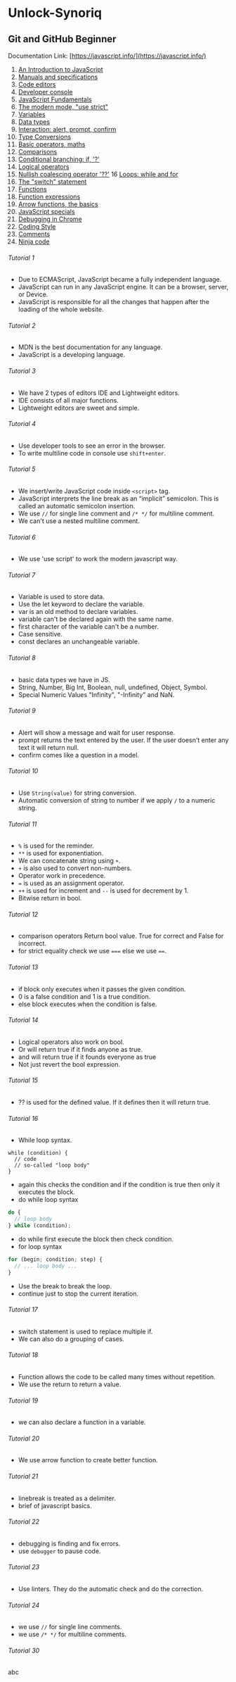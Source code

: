 # Unlock-Synoriq

## Git and GitHub Beginner
Documentation Link: [https://javascript.info/](https://javascript.info/)

1. [An Introduction to JavaScript](#tutorial-1)
2. [Manuals and specifications](#tutorial-2)
3. [Code editors](#tutorial-3)
4. [Developer console](#tutorial-4)
5. [JavaScript Fundamentals](#tutorial-5)
6. [The modern mode, "use strict"](#tutorial-6)
7. [Variables](#tutorial-7)
8. [Data types](#tutorial-8)
9. [Interaction: alert, prompt, confirm](#tutorial-9)
10. [Type Conversions](#tutorial-10)
11. [Basic operators, maths](#tutorial-11)
12. [Comparisons](#tutorial-12)
13. [Conditional branching: if, '?'](#tutorial-13)
14. [Logical operators](#tutorial-14)
15. [Nullish coalescing operator '??'](#tutorial-15)
16 [Loops: while and for](#tutorial-16)
17. [The "switch" statement](#tutorial-17)
18. [Functions](#tutorial-18)
19. [Function expressions](#tutorial-19)
20. [Arrow functions, the basics](#tutorial-20)
21. [JavaScript specials](#tutorial-21)
22. [Debugging in Chrome](#tutorial-22)
23. [Coding Style](#tutorial-23)
24. [Comments](#tutorial-24)
25. [Ninja code](#tutorial-25)
###### Tutorial 1
* Due to ECMAScript, JavaScript became a fully independent language.
* JavaScript can run in any JavaScript engine. It can be a browser, server, or Device.
* JavaScript is responsible for all the changes that happen after the loading of the whole website.
###### Tutorial 2
* MDN is the best documentation for any language.
* JavaScript is a developing language.
###### Tutorial 3
* We have 2 types of editors IDE and Lightweight editors.
* IDE consists of all major functions.
* Lightweight editors are sweet and simple.
###### Tutorial 4
* Use developer tools to see an error in the browser.
* To write multiline code in console use `shift+enter`.
###### Tutorial 5
* We insert/write JavaScript code inside `<script>` tag.
* JavaScript interprets the line break as an “implicit” semicolon. This is called an automatic semicolon insertion.
* We use `//` for single line comment and `/* */` for multiline comment.
* We can't use a nested multiline comment.
###### Tutorial 6
* We use 'use script' to work the modern javascript way.
###### Tutorial 7
* Variable is used to store data.
* Use the let keyword to declare the variable.
* var is an old method to declare variables.
* variable can't be declared again with the same name.
* first character of the variable can't be a number.
* Case sensitive.
* const declares an unchangeable variable.
###### Tutorial 8
* basic data types we have in JS.
* String, Number, Big Int, Boolean, null, undefined, Object, Symbol.
* Special Numeric Values "Infinity", "-Infinity" and NaN.
###### Tutorial 9
* Alert will show a message and wait for user response.
* prompt returns the text entered by the user. If the user doesn't enter any text it will return null.
* confirm comes like a question in a model.
###### Tutorial 10
* Use `String(value)` for string conversion.
* Automatic conversion of string to number if we apply `/` to a numeric string.
###### Tutorial 11
* `%` is used for the reminder.
* `**` is used for exponentiation.
* We can concatenate string using `+`.
* `+` is also used to convert non-numbers.
* Operator work in precedence.
* `=` is used as an assignment operator.
* `++` is used for increment and `--` is used for decrement by 1.
* Bitwise return in bool.
###### Tutorial 12
* comparison operators Return bool value. True for correct and False for incorrect.
* for strict equality check we use `===` else we use `==`.
###### Tutorial 13
* if block only executes when it passes the given condition.
* 0 is a false condition and 1 is a true condition.
* else block executes when the condition is false.
###### Tutorial 14
* Logical operators also work on bool.
* Or will return true if it finds anyone as true.
* and will return true if it founds everyone as true
* Not just revert the bool expression.
###### Tutorial 15
* ?? is used for the defined value. If it defines then it will return true.
###### Tutorial 16
* While loop syntax.
```JS
while (condition) {
  // code
  // so-called "loop body"
}
```
* again this checks the condition and if the condition is true then only it executes the block.
* do while loop syntax
```js
do {
  // loop body
} while (condition);
```
* do while first execute the block then check condition.
* for loop syntax
```js
for (begin; condition; step) {
  // ... loop body ...
}
```
* Use the break to break the loop.
* continue just to stop the current iteration.
###### Tutorial 17
* switch statement is used to replace multiple if.
* We can also do a grouping of cases.
###### Tutorial 18
* Function allows the code to be called many times without repetition.
* We use the return to return a value.
###### Tutorial 19
* we can also declare a function in a variable.
###### Tutorial 20
* We use arrow function to create better function.
###### Tutorial 21
* linebreak is treated as a delimiter.
* brief of javascript basics.
###### Tutorial 22
* debugging is finding and fix errors.
* use `debugger` to pause code.
###### Tutorial 23
* Use linters. They do the automatic check and do the correction.
###### Tutorial 24
* we use `//` for single line comments.
* we use `/* */` for multiline comments.<br>
###### Tutorial 30
abc
